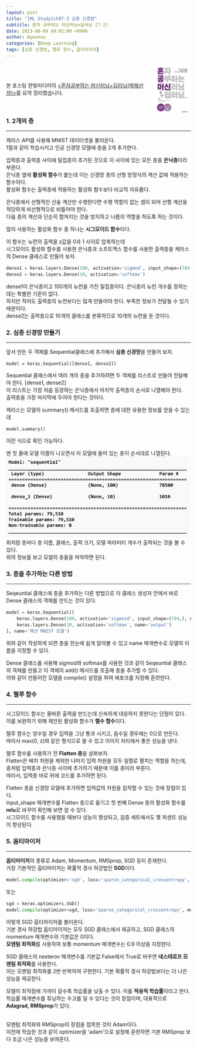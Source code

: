 ```yaml
---
layout: post
title: "[ML Study]ch07-2 심층 신경망"
subtitle: 혼자 공부하는 머신러닝+딥러닝 [7-2]
date: 2023-08-09 09:02:00 +0900
author: Hyeonsu
categories: [Deep Learning]
tags: [심층 신경망, 렐루 함수, 옵티마이저]
---
```

<body>
    <img
    src="/assets/images/post/book_banner.jpg"
    align="right"
    width="20%"
    height="27.2%"
    />
    <br><br>
    <p>본 포스팅 한빛미디어의 <a href="https://product.kyobobook.co.kr/detail/S000001810330"><혼자공부하는 머신러닝+딥러닝(박해선 저)></a>를 요약 정리했습니다.</p>
</body>
<br>

### 1. 2개의 층 
---------------------------

케라스 API를 사용해 MNIST 데이터셋을 불러온다.
<br>1절과 같이 학습시키고 인공 신경망 모델에 층을 2개 추가한다.

입력층과 출력층 사이에 밀집층이 추가된 것으로 이 사이에 있는 모든 층을 **은닉층**이라 부른다.
<br>은닉층 옆에 **활성화 함수**가 붙는데 이는 신경망 층의 선형 방정식의 계산 값에 적용하는 함수이다.
<br>활성화 함수는 출력층에 적용하는 활성화 함수보다 비교적 자유롭다.

은닉층에서 선형적인 산술 계산만 수행한다면 수행 역할이 없는 셈이 되어 선형 계산을 적당하게 비선형적으로 비틀어야 한다.
<br>다음 층의 계산과 단순히 합쳐지는 것을 방지하고 나름의 역할을 하도록 하는 것이다.

많이 사용하는 활성화 함수 중 하나는 **시그모이드 함수**이다.

이 함수는 뉴런의 출력을 z값을 0과 1 사이로 압축하는데
<br>시그모이드 활성화 함수를 사용한 은닉층과 소프트맥스 함수를 사용한 출력층을 케라스의 Dense 클래스로 만들어 보자.

```python
dense1 = keras.layers.Dense(100, activation='sigmod', input_shape=(784,))
dense2 = keras.layers.Dense(10, activation='softmax')
```
dense1이 은닉층이고 100개의 뉴런을 가진 밀집층이다. 
은닉층의 뉴런 개수를 정하는데는 특별한 기준이 없다.
<br>하지만 적어도 출력층의 뉴런보다는 많게 만들어야 한다. 부족한 정보가 전달될 수 있기 때문이다.
<br>dense2는 출력층으로 10개의 클래스를 분류하므로 10개의 뉴런을 둔 것이다.

### 2. 심층 신경망 만들기  
---------------------------

앞서 만든 두 객체를 Sequential클래스에 추가해서 **심층 신경망**을 만들어 보자.

```pyhton
model = keras.Sequential([dense1, dense2])
```
Sequential 클래스에서 여러 개의 층을 추가하려면 두 객체를 리스트로 만들어 전달해야 한다. [dense1, dense2]
<br>이 리스트는 가장 처음 등장하는 은닉층에서 마지막 출력층의 순서로 나열해야 한다.
<br>출력층을 가장 마지막에 두어야 한다는 것이다.

케라스는 모델의 summary() 메서드를 호출하면 층에 대한 유용한 정보를 얻을 수 있는데 
```pyhton
model.summary()
```
이런 식으로 확인 가능하다.

맨 첫 줄에 모델 이름이 나오면서 이 모델에 들어 있는 층이 순서대로 나열된다.
![결정트리](/assets/images/post/2023-08-09-[7-2]/ch07-2(1).png)
<br>위처럼 층마다 층 이름, 클래스, 출력 크기, 모델 파라미터 개수가 출력되는 것을 볼 수 있다.
<br>위의 정보를 보고 모델의 층들을 파악하면 된다.


### 3. 층을 추가하는 다른 방법   
---------------------------

Seqeuntial 클래스에 층을 추가하는 다른 방법으로 이 클래스 생성자 안에서 바로 Dense 클래스의 객체를 만드는 것이 있다.

```python
model = keras.Sequential([
    keras.layers.Dense(100, activation='sigmoid', input_shape=(784,), name='hidden'),
    keras.layers.Dense(10, activation='softmax', name='output')
], name='패션 MNIST 모델')
```
위와 같이 작성하게 되면 층을 한눈에 쉽게 알아볼 수 있고 name 매개변수로 모델의 이름을 지정할 수 있다.

Dense 클래스를 사용해 sigmod와 softmax를 사용한 것과 같이 Seqeuntial 클래스의 객체를 만들고 이 객체의 add() 메서드를 호출해 층을 추가할 수 있다.
<br>이와 같이 만들어진 모델을 compile() 설정을 하여 에포크를 지정해 훈련한다.


### 4. 렐루 함수    
---------------------------

시그모이드 함수는 올바른 출력을 만드는데 신속하게 대응하지 못한다는 단점이 있다.
<br>이를 보완하기 위해 제안된 활성화 함수가 **렐수 함수**이다.

렐루 함수는 양수일 경우 입력을 그냥 통과 시키고, 음수일 경우에는 0으로 만든다.
<br>따라서 max(0, z)와 같은 형식으로 쓸 수 있고 이미지 처리에서 좋은 성능을 낸다.

렐루 함수를 사용하기 전 **Flatten 층**을 살펴보자.
<br>Flatten은 배치 차원을 제외한 나머지 입력 차원을 모두 일렬로 펼치는 역할을 하는데, 
층처럼 입력층과 은닉층 사이에 추가하기 때문에 이를 층이라 부른다.
<br>따라서, 입력층 바로 뒤에 코드를 추가하면 된다.

Flatten 층을 신경망 모델에 추가하면 입력값의 차원을 짐작할 수 있는 것에 장점이 있다.
<br>input_shape 매개변수를 Flatten 층으로 옮기고 첫 번째 Dense 층의 활성화 함수를 **relu**로 바꾸어 확인해 보면 알 수 있다.
<br>시그모이드 함수를 사용했을 때보다 성능이 향상되고, 검증 세트에서도 몇 퍼센트 성능이 향상된다.


### 5. 옵티마이저    
---------------------------

**옵티마이저**의 종류로 Adam, Momentum, RMSprop, SGD 등이 존재한다.
<br>가장 기본적인 옵티마이저는 확률적 경사 하강법인 **SGD**이다.

```python
model.compile(optimizer='sgd', loss='sparse_categorical_crossentropy', metrics='accuracy')
```
또는 
```python
sgd = keras.optimizers.SGD()
model.compile(optimizer=sgd, loss='sparse_categorical_crossentropy', metrics='accuracy')
```
이렇게 SGD 옵티마이저를 불러온다.
<br>기본 경사 하강법 옵티마이저는 모두 SGD 클래스에서 제공하고, SGD 클래스의 momentum 매개변수의 기본값은 0이다.
<br>**모멘텀 최적화**를 사용하여 보통 momentum 매개변수는 0.9 이상을 지정한다.

SGD 클래스의 nesterov 매개변수를 기본값 False에서 True로 바꾸면 **네스테로프 모멘텀 최적화**를 사용한다.
<br>이는 모멘텀 최적화를 2번 반복하여 구현한다. 기본 확률적 경사 하강법보다는 더 나은 성능을 제공한다.

모델이 최적점에 가까이 갈수록 학습률을 낮출 수 있다. 이를 **적응적 학습률**이라고 한다.
<br>학습률 매개변수를 튜닝하는 수고를 덜 수 있다는 것이 장점이며, 대표적으로 **Adagrad, RMSprop**가 있다.

<br>모멘텀 최적화와 RMSprop의 장점을 접목한 것이 Adam이다.
<br>이전에 학습한 것과 같이 optimizer을 'adam'으로 설정해 훈련하면 기본 RMSprop 보다 조금 나은 성능을 보여준다.
